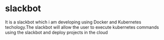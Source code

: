 # slackbot
It is a slackbot which i am developing using Docker and Kubernetes techology.The slackbot will allow the user to execute kubernetes commands using the slackbot and deploy projects in the cloud
